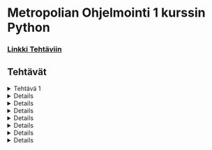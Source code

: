 # Metropolian Ohjelmointi 1 kurssin Python
### [Linkki Tehtäviin](<https://github.com/vesavvo/Python_Ohjelmistoteema/tree/main>)
## Tehtävät
<details>
<summary> Tehtävä 1</summary>
<br>
<p><a href = "Tehtävä 1/Tehtävä_1_1.py">Tehtävä 1.1 </p>
</details>

<details>
<summary> Tehtävä 2</summary>
<br>
<p>
<a href = "Tehtävä 2/Tehtävä_2_1.py">Tehtävä 2.1 <br>
<a href = "Tehtävä 2/Tehtävä_2_2.py">Tehtävä 2.2 <br>
<a href = "Tehtävä 2/Tehtävä_2_3.py">Tehtävä 2.3 <br>
<a href = "Tehtävä 2/Tehtävä_2_4.py">Tehtävä 2.4 <br>
<a href = "Tehtävä 2/Tehtävä_2_5.py">Tehtävä 2.5 <br>
<a href = "Tehtävä 2/Tehtävä_2_6.py">Tehtävä 2.6 
</p>
</details>

<details>
<summary> Tehtävä 3</summary>
<br>
<p>
<a href = "Tehtävä 3/Tehtävä_3_1.py"> Tehtävä 3.1 <br>
<a href = "Tehtävä 3/Tehtävä_3_2.py"> Tehtävä 3.2 <br>
<a href = "Tehtävä 3/Tehtävä_3_3.py"> Tehtävä 3.3 <br>
<a href = "Tehtävä 3/Tehtävä_3_4.py"> Tehtävä 3.4 
</p>
</details>

<details>
<summary> Tehtävä 4</summary>
<br>
<p>
<a href = "Tehtävä 4/Tehtävä_4_1.py"> Tehtävä 4.1 <br>
<a href = "Tehtävä 4/Tehtävä_4_2.py"> Tehtävä 4.2 <br>
<a href = "Tehtävä 4/Tehtävä_4_3.py"> Tehtävä 4.3 <br>
<a href = "Tehtävä 4/Tehtävä_4_3V2.py"> Tehtävä 4.3 V2 <br>
<a href = "Tehtävä 4/Tehtävä_4_4.py"> Tehtävä 4.4 <br>
<a href = "Tehtävä 4/Tehtävä_4_5.py"> Tehtävä 4.5 <br>
<a href = "Tehtävä 4/Tehtävä_4_6.py"> Tehtävä 4.6
</p>
</details>

<details>
<summary> Tehtävä 5</summary>
<br>
<p>
<a href = "Tehtävä 5/Tehtävä_5_1.py"> Tehtävä 5.1 <br>
<a href = "Tehtävä 5/Tehtävä_5_2.py"> Tehtävä 5.2 <br>
<a href = "Tehtävä 5/Tehtävä_5_3.py"> Tehtävä 5.3 <br>
<a href = "Tehtävä 5/Tehtävä_5_4.py"> Tehtävä 5.4 
</p>
</details>

<details>
<summary> Tehtävä 6</summary>
<br>
<p>
<a href = "Tehtävä 6/Tehtävä_6_1.py"> Tehtävä 6.1 <br>
<a href = "Tehtävä 6/Tehtävä_6_2.py"> Tehtävä 6.2 <br>
<a href = "Tehtävä 6/Tehtävä_6_3.py"> Tehtävä 6.3 <br>
<a href = "Tehtävä 6/Tehtävä_6_4.py"> Tehtävä 6.4 <br>
<a href = "Tehtävä 6/Tehtävä_6_5.py"> Tehtävä 6.5 <br>
<a href = "Tehtävä 6/Tehtävä_6_6.py"> Tehtävä 6.6 
</p>
</details>

<details>
<summary> Tehtävä 7</summary>
<br>
<p>
<a href = "Tehtävä 7/Tehtävä_7_1.py"> Tehtävä 7.1 <br>
<a href = "Tehtävä 7/Tehtävä_7_2.py"> Tehtävä 7.2 <br>
<a href = "Tehtävä 7/Tehtävä_7_3.py"> Tehtävä 7.3
</p>
</details>

<details>
<summary> Tehtävä 8</summary>
<br>
<p>
<a href = "Tehtävä 8/Tehtävä_8_1.py"> Tehtävä 8.1 <br>
<a href = "Tehtävä 8/Tehtävä_8_2.py"> Tehtävä 8.2 
</p>
</details>
